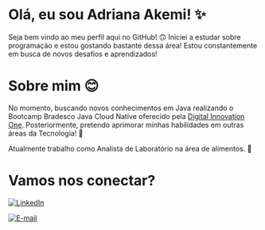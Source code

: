 
# Olá, eu sou Adriana Akemi! ✨

Seja bem vindo ao meu perfil aqui no GitHub! 🙃 
Iniciei a estudar sobre programação e estou gostando bastante dessa área! Estou constantemente em busca de novos desafios e aprendizados! 


# Sobre mim 😊
No momento, buscando novos conhecimentos em Java realizando o Bootcamp Bradesco Java Cloud Native oferecido pela [Digital Innovation One](https://web.dio.me/home). Posteriormente, pretendo aprimorar minhas habilidades em outras áreas da Tecnologia! 🚀

Atualmente trabalho como Analista de Laboratório na área de alimentos. 🍇

# Vamos nos conectar?

[![LinkedIn](https://img.shields.io/badge/LinkedIn-0077B5?style=for-the-badge&logo=linkedin&logoColor=white)](https://www.linkedin.com/in/adrianaatakahara/) 

[![E-mail](https://img.shields.io/badge/-Email-000?style=for-the-badge&logo=microsoft-outlook&logoColor=007BFF)](mailto:adriana_takahara@hotmail.com)
